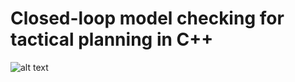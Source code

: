 # Closed-loop model checking for tactical planning in C++

![alt text](https://github.com/possibilia/mcplanner/blob/master/system.jpg?raw=true)
